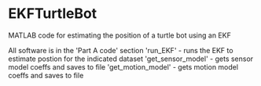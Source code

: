 # EKFTurtleBot
MATLAB code for estimating the position of a turtle bot using an EKF

All software is in the 'Part A code' section 
'run_EKF'           - runs the EKF to estimate postion for the indicated dataset
'get_sensor_model'  - gets sensor model coeffs and saves to file
'get_motion_model'  - gets motion model coeffs and saves to file
